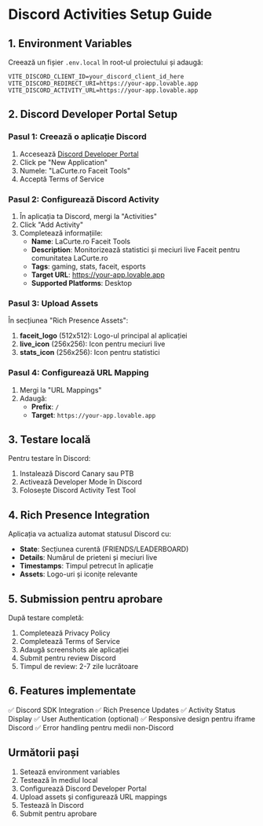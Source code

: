 
# Discord Activities Setup Guide

## 1. Environment Variables

Creează un fișier `.env.local` în root-ul proiectului și adaugă:

```env
VITE_DISCORD_CLIENT_ID=your_discord_client_id_here
VITE_DISCORD_REDIRECT_URI=https://your-app.lovable.app
VITE_DISCORD_ACTIVITY_URL=https://your-app.lovable.app
```

## 2. Discord Developer Portal Setup

### Pasul 1: Creează o aplicație Discord
1. Accesează [Discord Developer Portal](https://discord.com/developers/applications)
2. Click pe "New Application"
3. Numele: "LaCurte.ro Faceit Tools"
4. Acceptă Terms of Service

### Pasul 2: Configurează Discord Activity
1. În aplicația ta Discord, mergi la "Activities"
2. Click "Add Activity"
3. Completează informațiile:
   - **Name**: LaCurte.ro Faceit Tools
   - **Description**: Monitorizează statistici și meciuri live Faceit pentru comunitatea LaCurte.ro
   - **Tags**: gaming, stats, faceit, esports
   - **Target URL**: https://your-app.lovable.app
   - **Supported Platforms**: Desktop

### Pasul 3: Upload Assets
În secțiunea "Rich Presence Assets":
1. **faceit_logo** (512x512): Logo-ul principal al aplicației
2. **live_icon** (256x256): Icon pentru meciuri live
3. **stats_icon** (256x256): Icon pentru statistici

### Pasul 4: Configurează URL Mapping
1. Mergi la "URL Mappings"
2. Adaugă:
   - **Prefix**: `/`
   - **Target**: `https://your-app.lovable.app`

## 3. Testare locală

Pentru testare în Discord:
1. Instalează Discord Canary sau PTB
2. Activează Developer Mode în Discord
3. Folosește Discord Activity Test Tool

## 4. Rich Presence Integration

Aplicația va actualiza automat statusul Discord cu:
- **State**: Secțiunea curentă (FRIENDS/LEADERBOARD)
- **Details**: Numărul de prieteni și meciuri live
- **Timestamps**: Timpul petrecut în aplicație
- **Assets**: Logo-uri și iconițe relevante

## 5. Submission pentru aprobare

După testare completă:
1. Completează Privacy Policy
2. Completează Terms of Service  
3. Adaugă screenshots ale aplicației
4. Submit pentru review Discord
5. Timpul de review: 2-7 zile lucrătoare

## 6. Features implementate

✅ Discord SDK Integration
✅ Rich Presence Updates
✅ Activity Status Display
✅ User Authentication (optional)
✅ Responsive design pentru iframe Discord
✅ Error handling pentru medii non-Discord

## Următorii pași

1. Setează environment variables
2. Testează în mediul local
3. Configurează Discord Developer Portal
4. Upload assets și configurează URL mappings
5. Testează în Discord
6. Submit pentru aprobare
